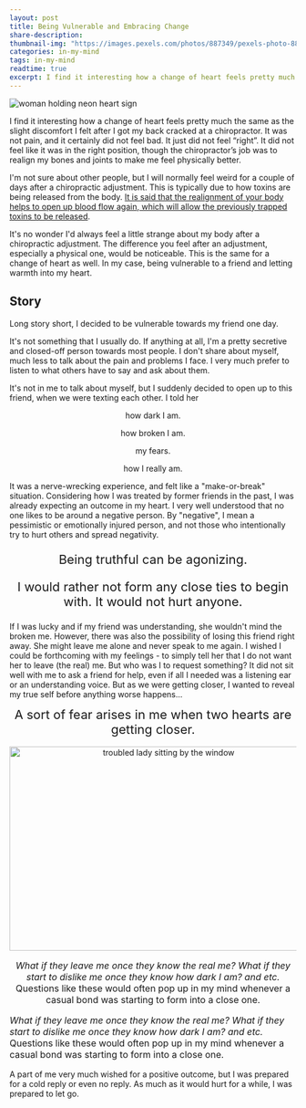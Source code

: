 ```yaml
---
layout: post
title: Being Vulnerable and Embracing Change
share-description:
thumbnail-img: "https://images.pexels.com/photos/887349/pexels-photo-887349.jpeg"
categories: in-my-mind
tags: in-my-mind
readtime: true
excerpt: I find it interesting how a change of heart feels pretty much the same as the slight discomfort I felt after I got my back cracked at a chiropractor. It was not pain, and it certainly did not feel bad. It just did not feel “right”. It did not feel like it was in the right position, though the chiropractor’s job was to realign my bones and joints to make me feel physically better.
---
```


![woman holding neon heart sign](https://images.pexels.com/photos/887349/pexels-photo-887349.jpeg)

I find it interesting how a change of heart feels pretty much the same as the slight discomfort I felt after I got my back cracked at a chiropractor. It was not pain, and it certainly did not feel bad. It just did not feel “right”. It did not feel like it was in the right position, though the chiropractor’s job was to realign my bones and joints to make me feel physically better.

I'm not sure about other people, but I will normally feel weird for a couple of days after a chiropractic adjustment. This is typically due to how toxins are being released from the body. [It is said that the realignment of your body helps to open up blood flow again, which will allow the previously trapped toxins to be released](https://betterhealthalaska.com/chiropractor-anchorage/feeling-weird-due-to-toxic-release-after-chiropractic-adjustment/).

It's no wonder I'd always feel a little strange about my body after a chiropractic adjustment. The difference you feel after an adjustment, especially a physical one, would be noticeable. This is the same for a change of heart as well. In my case, being vulnerable to a friend and letting warmth into my heart.

## Story

Long story short, I decided to be vulnerable towards my friend one day.

It's not something that I usually do. If anything at all, I'm a pretty secretive and closed-off person towards most people. I don't share about myself, much less to talk about the pain and problems I face. I very much prefer to listen to what others have to say and ask about them.

It's not in me to talk about myself, but I suddenly decided to open up to this friend, when we were texting each other. I told her

<div style="text-align:center;">
<p>how dark I am.</p>
<p>how broken I am.</p>
<p>my fears.</p>
<p>how I really am.</p>
</div>

It was a nerve-wrecking experience, and felt like a "make-or-break" situation. Considering how I was treated by former friends in the past, I was already expecting an outcome in my heart. I very well understood that no one likes to be around a negative person. By "negative", I mean a pessimistic or emotionally injured person, and not those who intentionally try to hurt others and spread negativity.

<div style="text-align:center; font-size:22px;">
<p>Being truthful can be agonizing.</p>
<p>I would rather not form any close ties to begin with. It would not hurt anyone.</p>
</div>

If I was lucky and if my friend was understanding, she wouldn't mind the broken me. However, there was also the possibility of losing this friend right away. She might leave me alone and never speak to me again. I wished I could be forthcoming with my feelings - to simply tell her that I do not want her to leave (the real) me. But who was I to request something? It did not sit well with me to ask a friend for help, even if all I needed was a listening ear or an understanding voice. But as we were getting closer, I wanted to reveal my true self before anything worse happens...

<div style="text-align:center; font-size:22px;">A sort of fear arises in me when two hearts are getting closer.</div>
<br/>
<div style="align:center; text-align:center;">
  <img src="https://images.pexels.com/photos/7277896/pexels-photo-7277896.jpeg" alt="troubled lady sitting by the window" style="width:543px; height:358px; display: block; margin: 0 auto;">
  <p style="font-size:16px;"><i>What if they leave me once they know the real me? What if they start to dislike me once they know how dark I am? and etc.</i> Questions like these would often pop up in my mind whenever a casual bond was starting to form into a close one.</p>
</div>



<p style="font-size:16px;"><i>What if they leave me once they know the real me? What if they start to dislike me once they know how dark I am? and etc.</i> Questions like these would often pop up in my mind whenever a casual bond was starting to form into a close one.</p>

A part of me very much wished for a positive outcome, but I was prepared for a cold reply or even no reply. As much as it would hurt for a while, I was prepared to let go.
